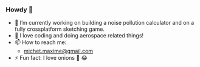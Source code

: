 ### Howdy 👋


- 🔭 I’m currently working on building a noise pollution calculator and on a fully crossplatform sketching game.
- 🚀 I love coding and doing aerospace related things!
- 📫 How to reach me: 
  - michet.maxime@gmail.com
- ⚡ Fun fact: I love onions 🧅 😂

